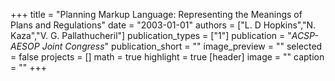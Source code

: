 +++
title = "Planning Markup Language: Representing the Meanings of Plans and Regulations"
date = "2003-01-01"
authors = ["L. D Hopkins","N. Kaza","V. G. Pallathucheril"]
publication_types = ["1"]
publication = "_ACSP-AESOP Joint Congress_"
publication_short = ""
image_preview = ""
selected = false
projects = []
math = true
highlight = true
[header]
image = ""
caption = ""
+++

